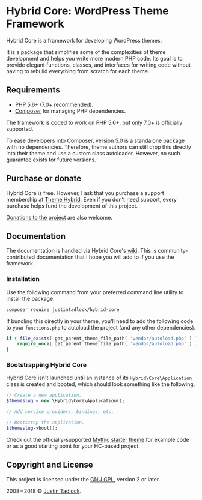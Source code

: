 # Hybrid Core: WordPress Theme Framework

Hybrid Core is a framework for developing WordPress themes.

It is a package that simplifies some of the complexities of theme development and helps you write more modern PHP code.  Its goal is to provide elegant functions, classes, and interfaces for writing code without having to rebuild everything from scratch for each theme.

## Requirements

* PHP 5.6+ (7.0+ recommended).
* [Composer](https://getcomposer.org/) for managing PHP dependencies.

The framework is coded to work on PHP 5.6+, but only 7.0+ is officially supported.

To ease developers into Composer, version 5.0 is a standalone package with no dependencies. Therefore, theme authors can still drop this directly into their theme and use a custom class autoloader. However, no such guarantee exists for future versions.

## Purchase or donate

Hybrid Core is free.  However, I ask that you purchase a support membership at [Theme Hybrid](https://themehybrid.com).  Even if you don't need support, every purchase helps fund the development of this project.

[Donations to the project](https://themehybrid.com/donate) are also welcome.

## Documentation

The documentation is handled via Hybrid Core's [wiki](https://github.com/justintadlock/hybrid-core/wiki).  This is community-contributed documentation that I hope you will add to if you use the framework.

### Installation

Use the following command from your preferred command line utility to install the package.

```bash
composer require justintadlock/hybrid-core
```

If bundling this directly in your theme, you'll need to add the following code to your `functions.php` to autoload the project (and any other dependencies).

```php
if ( file_exists( get_parent_theme_file_path( 'vendor/autoload.php' ) ) ) {
	require_once( get_parent_theme_file_path( 'vendor/autoload.php' ) );
}
```

### Bootstrapping Hybrid Core

Hybrid Core isn't launched until an instance of its `Hybrid\Core\Application` class is created and booted, which should look something like the following.

```php
// Create a new application.
$themeslug = new \Hybrid\Core\Application();

// Add service providers, bindings, etc.

// Bootstrap the application.
$themeslug->boot();
```

Check out the officially-supported [Mythic starter theme](https://github.com/justintadlock/mythic) for example code or as a good starting point for your HC-based project.

## Copyright and License

This project is licensed under the [GNU GPL](http://www.gnu.org/licenses/old-licenses/gpl-2.0.html), version 2 or later.

2008&thinsp;&ndash;&thinsp;2018 &copy; [Justin Tadlock](http://justintadlock.com).
